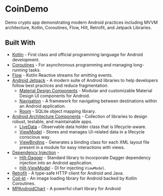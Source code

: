 # CoinDemo
Demo crypto app demonstrating modern Android practices including MVVM architecture, Kotlin, Coroutines, Flow, Hilt, Retrofit, and Jetpack Libraries.

## Built With
- [Kotlin](https://kotlinlang.org/) - First class and official programming language for Android development.
- [Coroutines](https://developer.android.com/kotlin/coroutines) - For asynchronous programming and managing long-running tasks.
- [Flow](https://developer.android.com/kotlin/flow/) - Kotlin Reactive streams for emitting events.
- [Android Jetpack](https://developer.android.com/jetpack/) - A modern suite of Android libraries to help developers follow best practices and reduce fragmentation.
  - [Material Design Components](https://github.com/material-components/material-components-android) - Modular and customizable Material Design UI components for Android.
  - [Navigation](https://developer.android.com/guide/navigation) - A framework for navigating between destinations within an Android application.
  - [Room](https://developer.android.com/topic/libraries/architecture/room) - SQLite object mapping library.
- [Android Architecture Components](https://developer.android.com/topic/libraries/architecture) - Collection of libraries to design robust, testable, and maintainable apps.
  - [LiveData](https://developer.android.com/topic/libraries/architecture/livedata) - Observable data holder class that is lifecycle-aware.
  - [ViewModel](https://developer.android.com/topic/libraries/architecture/viewmodel) - Stores and manages UI-related data in a lifecycle conscious way.
  - [ViewBinding](https://developer.android.com/topic/libraries/view-binding) - Generates a binding class for each XML layout file present in a module for easy interactions with views.
- [Dependency Injection](https://developer.android.com/training/dependency-injection) - 
  - [Hilt-Dagger](https://dagger.dev/hilt/) - Standard library to incorporate Dagger dependency injection into an Android application.
  - [Hilt-ViewModel](https://developer.android.com/training/dependency-injection/hilt-jetpack) - DI for injecting `ViewModel`.
- [Retrofit](https://square.github.io/retrofit/) - A type-safe HTTP client for Android and Java.
- [Coil-kt](https://coil-kt.github.io/coil/) - An image loading library for Android backed by Kotlin Coroutines.
- [MPAndroidChart](https://github.com/PhilJay/MPAndroidChart/) - A powerful chart library for Android
